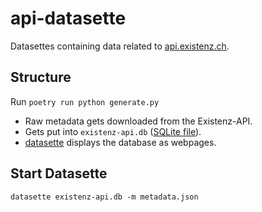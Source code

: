 # api-datasette

Datasettes containing data related to [api.existenz.ch](https://api.existenz.ch).

## Structure

Run `poetry run python generate.py`

- Raw metadata gets downloaded from the Existenz-API.
- Gets put into `existenz-api.db` ([SQLite file](https://sqlite.org)).
- [datasette](https://datasette.io) displays the database as webpages.

## Start Datasette

`datasette existenz-api.db -m metadata.json`
